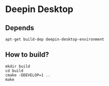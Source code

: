 Deepin Desktop
==============

Depends
-------
    apt-get build-dep deepin-desktop-environment

How to build?
------

    mkdir build
    cd build
    cmake -DDEVELOP=1 ..
    make

